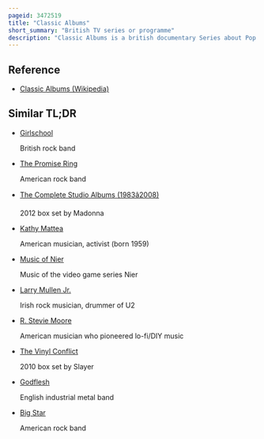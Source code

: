 ```yaml
---
pageid: 3472519
title: "Classic Albums"
short_summary: "British TV series or programme"
description: "Classic Albums is a british documentary Series about Pop Rock and heavy Metal Albums that are considered the best or most distinctive of a well-known Band or Musician or that illustrate a Stage in the History of Music."
---
```


## Reference

- [Classic Albums (Wikipedia)](https://en.wikipedia.org/?curid=3472519)

## Similar TL;DR

- [Girlschool](/tldr/en/girlschool)

  British rock band

- [The Promise Ring](/tldr/en/the-promise-ring)

  American rock band

- [The Complete Studio Albums (1983â2008)](/tldr/en/the-complete-studio-albums-19832008)

  2012 box set by Madonna

- [Kathy Mattea](/tldr/en/kathy-mattea)

  American musician, activist (born 1959)

- [Music of Nier](/tldr/en/music-of-nier)

  Music of the video game series Nier

- [Larry Mullen Jr.](/tldr/en/larry-mullen-jr)

  Irish rock musician, drummer of U2

- [R. Stevie Moore](/tldr/en/r-stevie-moore)

  American musician who pioneered lo-fi/DIY music

- [The Vinyl Conflict](/tldr/en/the-vinyl-conflict)

  2010 box set by Slayer

- [Godflesh](/tldr/en/godflesh)

  English industrial metal band

- [Big Star](/tldr/en/big-star)

  American rock band

